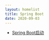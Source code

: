 ```yaml
---
layout: homelist
title: Spring Boot
date: 2020-09-03
---
```


* [Spring Boot启动](/dict/opensource/spring-boot/spring-boot-launch.html?%E5%BC%80%E6%BA%90%E6%A1%86%E6%9E%B6%2CSpring%20Boot)
